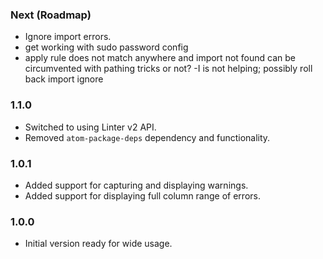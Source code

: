 ### Next (Roadmap)
- Ignore import errors.
- get working with sudo password config
- apply rule does not match anywhere and import not found can be circumvented with pathing tricks or not? -I is not helping; possibly roll back import ignore

### 1.1.0
- Switched to using Linter v2 API.
- Removed `atom-package-deps` dependency and functionality.

### 1.0.1
- Added support for capturing and displaying warnings.
- Added support for displaying full column range of errors.

### 1.0.0
- Initial version ready for wide usage.

